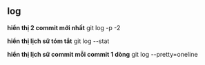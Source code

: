 ## log ##
__hiển thị 2 commit mới nhất__
    git log -p -2 

__hiển thị lịch sữ tóm tắt__
    git log --stat

__hiển thị lịch sữ commit mỗi commit 1 dòng__
    git log --pretty=oneline